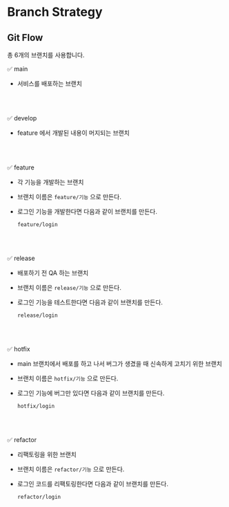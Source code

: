 # Branch Strategy

## Git Flow

총 6개의 브랜치를 사용합니다.

✅ main

*  서비스를 배포하는 브랜치

<br><br>

✅ develop
    
* feature 에서 개발된 내용이 머지되는 브랜치

<br><br>

✅ feature

* 각 기능을 개발하는 브랜치

* 브랜치 이름은 `feature/기능` 으로 만든다.
    
- 로그인 기능을 개발한다면 다음과 같이 브랜치를 만든다.
        
    `feature/login`

<br><br>

✅ release

* 배포하기 전 QA 하는 브랜치

* 브랜치 이름은 `release/기능` 으로 만든다.
    
- 로그인 기능을 테스트한다면 다음과 같이 브랜치를 만든다.
        
    `release/login`

<br><br>

✅ hotfix

* main 브랜치에서 배포를 하고 나서 버그가 생겼을 때 신속하게 고치기 위한 브랜치

* 브랜치 이름은 `hotfix/기능` 으로 만든다.
    
- 로그인 기능에 버그만 있다면 다음과 같이 브랜치를 만든다.
        
    `hotfix/login`

<br><br>

✅ refactor

* 리팩토링을 위한 브랜치

* 브랜치 이름은 `refactor/기능` 으로 만든다.
    
- 로그인 코드를 리팩토링한다면 다음과 같이 브랜치를 만든다.
        
    `refactor/login`
